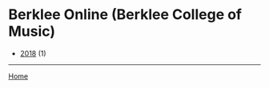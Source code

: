 # Berklee Online (Berklee College of Music)

  * [2018](./berklee-online-berklee-college-of-music-2018.md) (1)

----

[Home](../index.md)
